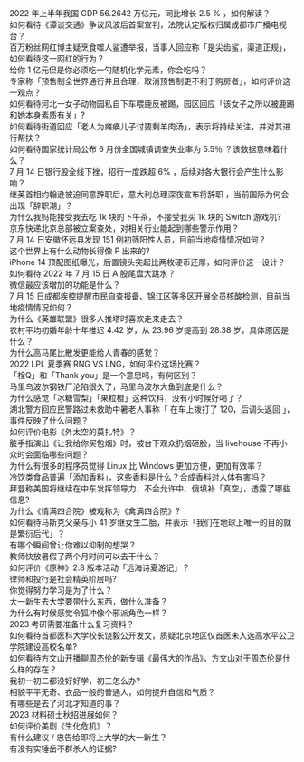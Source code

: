 2022 年上半年我国 GDP 56.2642 万亿元，同比增长 2.5 % ，如何解读？  
如何看待《谭谈交通》争议风波后首案宣判，法院认定版权归属成都市广播电视台？  
百万粉丝网红博主疑烹食噬人鲨遭举报，当事人回应称「是尖齿鲨，渠道正规」，如何看待这一网红的行为？  
给你 1 亿元但是你必须吃一勺随机化学元素，你会吃吗？  
专家称「预售制全世界通行并且合理，取消预售制更不利于购房者」，如何评价这一观点？  
如何看待河北一女子动物园私自下车喂鹿反被踢，园区回应「该女子之所以被鹿踢和她本身素质有关」?  
如何看待街道回应「老人为瘫痪儿子讨要剩羊肉汤」，表示将持续关注，并对其进行帮扶？  
如何看待国家统计局公布 6 月份全国城镇调查失业率为 5.5％ ？该数据意味着什么？  
7 月 14 日银行股全线下挫，招行一度跌超 6% ，后续对各大银行会产生什么影响？  
继英首相约翰逊被迫同意辞职后，意大利总理深夜宣布将辞职 ，当前国际为何会出现「辞职潮」？  
为什么我妈能接受我去吃 1k 块的下午茶，不接受我买 1k 块的 Switch 游戏机?  
京东快递北京总部被立案查处，对相关行业能起到哪些警示作用？  
7 月 14 日安徽怀远县发现 151 例初筛阳性人员，目前当地疫情情况如何？  
这个世界上有什么动物长得像 P 出来的?  
iPhone 14 顶配图纸曝光，后置镜头突起比两枚硬币还厚，如何评价这一设计？  
如何看待 2022 年 7 月 15 日 A 股尾盘大跳水？  
微信最应该增加的功能是什么？  
7 月 15 日成都疾控提醒市民自查报备、锦江区等多区开展全员核酸检测，目前当地疫情情况如何？  
为什么《英雄联盟》很多人推塔时喜欢走来走去？  
农村平均初婚年龄十年推迟 4.42 岁，从 23.96 岁提高到 28.38 岁，具体原因是什么？  
为什么高马尾比散发更能给人青春的感觉？  
2022 LPL 夏季赛 RNG VS LNG，如何评价这场比赛？  
「栓Q」和「Thank you」是一个意思吗，有何区别？  
马里乌波尔钢铁厂沦陷很久了，马里乌波尔大鱼到底是什么？  
为什么感觉「冰糖雪梨」「果粒橙」这种饮料，没有小时候好喝了？  
湖北警方回应民警路过未救助中暑老人事称「 在车上拨打了 120，后调头返回 」，事件反映了什么问题？  
如何评价电影《外太空的莫扎特》？  
脏手指演出《让我给你买包烟》时，被台下观众扔烟砸脸，当 livehouse 不再小众时会面临哪些问题？  
为什么有很多的程序员觉得 Linux 比 Windows 更加方便，更加有效率？  
冷饮类食品普遍「添加香料」，这些香料是什么？合成香料对人体有害吗？  
拜登称美国将继续在中东发挥领导力，不会允许中、俄填补「真空」，透露了哪些信息?  
为什么《情满四合院》被戏称为《禽满四合院》?  
如何看待马斯克父亲与小 41 岁继女生二胎，并表示「我们在地球上唯一的目的就是繁衍后代」？  
有哪个瞬间曾让你难以抑制的想哭？  
教师快放暑假了两个月时间可以去干什么？  
如何评价《原神》2.8 版本活动「远海诗夏游记」？  
律师和投行是社会精英阶层吗?  
你觉得努力学习是为了什么？  
大一新生去大学要带什么东西，做什么准备？  
为什么有时候感觉令狐冲像个邪派角色一样？  
2023 考研需要准备什么复习资料？  
如何看待首都医科大学校长饶毅公开发文，质疑北京地区仅首医未入选高水平公卫学院建设高校名单?  
如何看待方文山开播聊周杰伦的新专辑《最伟大的作品》，方文山对于周杰伦是什么样的存在？  
我初一初二都没好好学，初三怎么办?  
相貌平平无奇、衣品一般的普通人，如何提升自信和气质？  
有哪些是去了河北才知道的事？  
2023 材料硕士秋招进展如何？  
如何评价美剧《生化危机》？  
有什么建议 / 忠告给即将上大学的大一新生？  
有没有实锤岳不群杀人的证据?  
